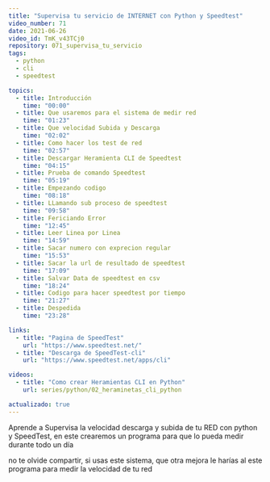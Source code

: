 ```yaml
---
title: "Supervisa tu servicio de INTERNET con Python y Speedtest"
video_number: 71
date: 2021-06-26
video_id: TmK_v43TCj0
repository: 071_supervisa_tu_servicio
tags:
  - python
  - cli
  - speedtest

topics:
  - title: Introducción
    time: "00:00"
  - title: Que usaremos para el sistema de medir red
    time: "01:23"
  - title: Que velocidad Subida y Descarga
    time: "02:02"
  - title: Como hacer los test de red
    time: "02:57"
  - title: Descargar Heramienta CLI de Speedtest
    time: "04:15"
  - title: Prueba de comando Speedtest
    time: "05:19"
  - title: Empezando codigo
    time: "08:18"
  - title: LLamando sub proceso de speedtest
    time: "09:58"
  - title: Fericiando Error
    time: "12:45"
  - title: Leer Linea por Linea
    time: "14:59"
  - title: Sacar numero con exprecion regular
    time: "15:53"
  - title: Sacar la url de resultado de speedtest
    time: "17:09"
  - title: Salvar Data de speedtest en csv
    time: "18:24"
  - title: Codigo para hacer speedtest por tiempo
    time: "21:27"
  - title: Despedida
    time: "23:28"

links:
  - title: "Pagina de SpeedTest"
    url: "https://www.speedtest.net/"
  - title: "Descarga de SpeedTest-cli"
    url: "https://www.speedtest.net/apps/cli"

videos:
  - title: "Como crear Heramientas CLI en Python"
    url: series/python/02_heraminetas_cli_python

actualizado: true
---
```


Aprende a Supervisa la velocidad descarga y subida de tu RED con python y SpeedTest, en este crearemos un programa para que lo pueda medir durante todo un día

no te olvide compartir, si usas este sistema, que otra mejora le harías al este programa para medir la velocidad de tu red
